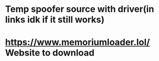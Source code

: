 
# Temp spoofer source with driver(in links idk if it still works)
# https://www.memoriumloader.lol/ Website to download
